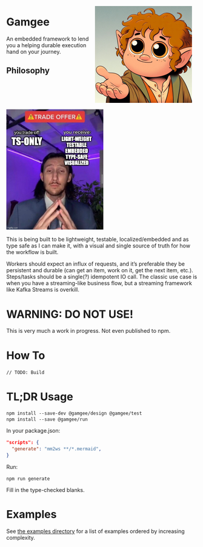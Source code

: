 <div style="float: right; margin: 1em">
<img alt="Image generated by Copilot; Prompt: A hobbit looking up at you, offering his hand to help you, in a simple cartoon in the 1990's Cartoon Network style" src="./resources/samwise-gamgee.jpg" width="256" height="auto" />
</div>

# Gamgee

An embedded framework to lend you a helping durable execution hand on your journey.

## Philosophy

<img src="./resources/tradeoffs.jpg" width="256" height="auto" />

This is being built to be lightweight, testable, localized/embedded and as type safe as I can make it, with a visual and single source of truth for how the workflow is built.

Workers should expect an influx of requests, and it’s preferable they be persistent and durable (can get an item, work on it, get the next item, etc.). Steps/tasks should be a single(?) idempotent IO call. The classic use case is when you have a streaming-like business flow, but a streaming framework like Kafka Streams is overkill.

# WARNING: DO NOT USE!

This is very much a work in progress. Not even published to npm.

# How To

`// TODO: Build`

# TL;DR Usage

```shell
npm install --save-dev @gamgee/design @gamgee/test
npm install --save @gamgee/run
```

In your package.json:

```json
"scripts": {
  "generate": "mm2ws **/*.mermaid",
}
```

Run:

```shell
npm run generate
```

Fill in the type-checked blanks.

# Examples

See [the examples directory](./packages/run/docs/examples) for a list of examples ordered by increasing complexity.